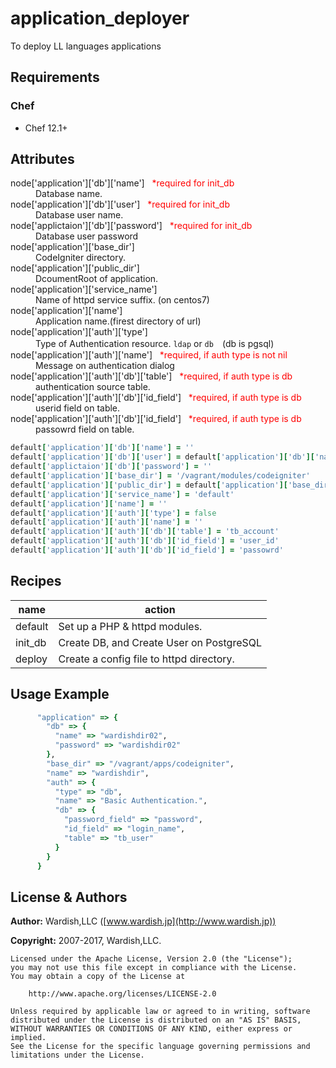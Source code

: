 # application_deployer
To deploy LL languages applications

## Requirements

### Chef

+ Chef 12.1+

## Attributes

<dl>
<dt >node['application']['db']['name'] &nbsp; <span style="color: red;">*required for init_db</span></dt>
<dd>Database name.</dd>
<dt >node['application']['db']['user'] &nbsp; <span style="color: red;">*required for init_db</span></dt>
<dd>Database user name.</dd>
<dt>node['applictaion']['db']['password'] &nbsp; <span style="color: red;">*required for init_db</span></dt>
<dd>Database user password</dd>
<dt>node['application']['base_dir']</dt>
<dd>CodeIgniter directory.</dd>
<dt>node['application']['public_dir']</dt>
<dd>DcoumentRoot of application.</dd>
<dt>node['application']['service_name']</dt>
<dd>Name of httpd service suffix. (on centos7)</dd>
<dt>node['application']['name']</dt>
<dd>Application name.(firest directory of url)</dd>
<dt>node['application']['auth']['type']</dt>
<dd>Type of Authentication resource. <code>ldap</code> or <code>db</code>　(db is pgsql)</dd>
<dt>node['application']['auth']['name'] &nbsp; <span style="color: red;">*required, if auth type is not nil</span></dt>
<dd>Message on authentication dialog</dd>
<dt>node['application']['auth']['db']['table'] &nbsp; <span style="color: red;">*required, if auth type is db</span></dt>
<dd>authentication source table.</dd>
<dt>node['application']['auth']['db']['id_field'] &nbsp; <span style="color: red;">*required, if auth type is db</span></dt>
<dd>userid field on table.</dd>
<dt>node['application']['auth']['db']['id_field'] &nbsp; <span style="color: red;">*required, if auth type is db</span></dt>
<dd>passowrd field on table.</dd>

</dl>

```ruby
default['application']['db']['name'] = ''
default['application']['db']['user'] = default['application']['db']['name']
default['applictaion']['db']['password'] = ''
default['application']['base_dir'] = '/vagrant/modules/codeigniter'
default['application']['public_dir'] = default['application']['base_dir'] + '/public'
default['application']['service_name'] = 'default'
default['application']['name'] = ''
default['application']['auth']['type'] = false
default['application']['auth']['name'] = ''
default['application']['auth']['db']['table'] = 'tb_account'
default['application']['auth']['db']['id_field'] = 'user_id'
default['application']['auth']['db']['id_field'] = 'passowrd'
```

## Recipes
|name|action|
|----|----|
|default|Set up a PHP & httpd modules. |
|init_db|Create DB, and Create User on PostgreSQL|
|deploy|Create a config file to httpd directory.|

## Usage Example

```ruby
      "application" => {
        "db" => {
          "name" => "wardishdir02",
          "password" => "wardishdir02"
        },
        "base_dir" => "/vagrant/apps/codeigniter",
        "name" => "wardishdir",
        "auth" => {
          "type" => "db",
          "name" => "Basic Authentication.",
          "db" => {
            "password_field" => "password",
            "id_field" => "login_name",
            "table" => "tb_user"
          }
        }
      }
```

## License & Authors

**Author:** Wardish,LLC ([www.wardish.jp](http://www.wardish.jp))

**Copyright:** 2007-2017, Wardish,LLC.

```
Licensed under the Apache License, Version 2.0 (the "License");
you may not use this file except in compliance with the License.
You may obtain a copy of the License at

    http://www.apache.org/licenses/LICENSE-2.0

Unless required by applicable law or agreed to in writing, software
distributed under the License is distributed on an "AS IS" BASIS,
WITHOUT WARRANTIES OR CONDITIONS OF ANY KIND, either express or implied.
See the License for the specific language governing permissions and
limitations under the License.
```